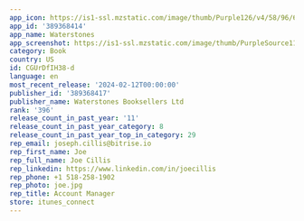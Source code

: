 ```yaml
---
app_icon: https://is1-ssl.mzstatic.com/image/thumb/Purple126/v4/58/96/62/589662ef-ce27-6c09-97b6-10c082703ee6/AppIcon-1x_U007emarketing-0-7-0-85-220.png/1024x1024bb.png
app_id: '389368414'
app_name: Waterstones
app_screenshot: https://is1-ssl.mzstatic.com/image/thumb/PurpleSource116/v4/c1/ae/04/c1ae0412-9474-bc91-5393-24d843167a9f/23d350b5-bf7b-4487-babc-bc608576f9d1_1._iPhone_14_Plus.jpg/1284x2778bb.png
category: Book
country: US
id: CGUrDfIH38-d
language: en
most_recent_release: '2024-02-12T00:00:00'
publisher_id: '389368417'
publisher_name: Waterstones Booksellers Ltd
rank: '396'
release_count_in_past_year: '11'
release_count_in_past_year_category: 8
release_count_in_past_year_top_in_category: 29
rep_email: joseph.cillis@bitrise.io
rep_first_name: Joe
rep_full_name: Joe Cillis
rep_linkedin: https://www.linkedin.com/in/joecillis
rep_phone: +1 518-258-1902
rep_photo: joe.jpg
rep_title: Account Manager
store: itunes_connect
---
```

